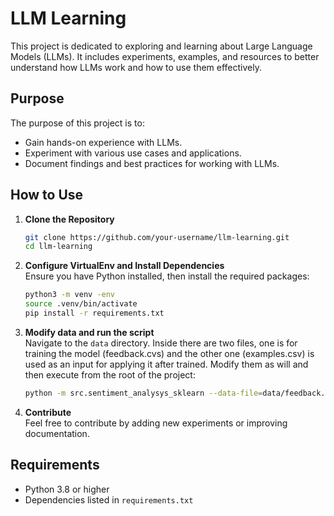 # LLM Learning

This project is dedicated to exploring and learning about Large Language Models (LLMs). It includes experiments, examples, and resources to better understand how LLMs work and how to use them effectively.

## Purpose

The purpose of this project is to:
- Gain hands-on experience with LLMs.
- Experiment with various use cases and applications.
- Document findings and best practices for working with LLMs.

## How to Use

1. **Clone the Repository**  
    ```bash
    git clone https://github.com/your-username/llm-learning.git
    cd llm-learning
    ```

2. **Configure VirtualEnv and Install Dependencies**  
    Ensure you have Python installed, then install the required packages:
    ```bash
    python3 -m venv -env
    source .venv/bin/activate
    pip install -r requirements.txt
    ```

3. **Modify data and run the script**  
    Navigate to the `data` directory. Inside there are two files, one is for training the model (feedback.cvs) and the other one (examples.csv) is used as an input for applying it after trained.
    Modify them as will and then execute from the root of the project:
    ```bash
    python -m src.sentiment_analysys_sklearn --data-file=data/feedback.csv --examples-file=data/examples.csv
    ```

4. **Contribute**  
    Feel free to contribute by adding new experiments or improving documentation.

## Requirements

- Python 3.8 or higher
- Dependencies listed in `requirements.txt`